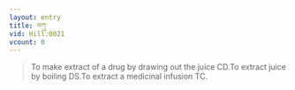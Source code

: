 ```yaml
---
layout: entry
title: བཀུ་
vid: Hill:0021
vcount: 0
---
```

> To make extract of a drug by drawing out the juice CD\.To extract juice by boiling DS\.To extract a medicinal infusion TC\.


